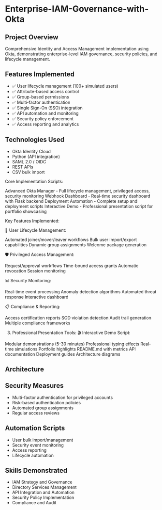 # Enterprise-IAM-Governance-with-Okta

## Project Overview
Comprehensive Identity and Access Management implementation using Okta, demonstrating enterprise-level IAM governance, security policies, and lifecycle management.

## Features Implemented
- ✅ User lifecycle management (100+ simulated users)
- ✅ Attribute-based access control
- ✅ Group-based permissions
- ✅ Multi-factor authentication
- ✅ Single Sign-On (SSO) integration
- ✅ API automation and monitoring
- ✅ Security policy enforcement
- ✅ Access reporting and analytics

## Technologies Used
- Okta Identity Cloud
- Python (API integration)
- SAML 2.0 / OIDC
- REST APIs
- CSV bulk import

Core Implementation Scripts:

Advanced Okta Manager - Full lifecycle management, privileged access, security monitoring
Webhook Dashboard - Real-time security dashboard with Flask backend
Deployment Automation - Complete setup and deployment scripts
Interactive Demo - Professional presentation script for portfolio showcasing

Key Features Implemented:

🔐 User Lifecycle Management:

Automated joiner/mover/leaver workflows
Bulk user import/export capabilities
Dynamic group assignments
Welcome package generation

🛡️ Privileged Access Management:

Request/approval workflows
Time-bound access grants
Automatic revocation
Session monitoring

📊 Security Monitoring:

Real-time event processing
Anomaly detection algorithms
Automated threat response
Interactive dashboard

📋 Compliance & Reporting:

Access certification reports
SOD violation detection
Audit trail generation
Multiple compliance frameworks

3. Professional Presentation Tools:
🎬 Interactive Demo Script:

Modular demonstrations (5-30 minutes)
Professional typing effects
Real-time simulations
Portfolio highlights
README.md with metrics
API documentation
Deployment guides
Architecture diagrams

## Architecture


## Security Measures
- Multi-factor authentication for privileged accounts
- Risk-based authentication policies
- Automated group assignments
- Regular access reviews

## Automation Scripts
- User bulk import/management
- Security event monitoring
- Access reporting
- Lifecycle automation

## Skills Demonstrated
- IAM Strategy and Governance
- Directory Services Management
- API Integration and Automation
- Security Policy Implementation
- Compliance and Audit
